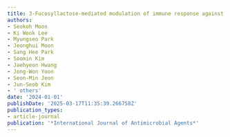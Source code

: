 ```yaml
---
title: 3-Fucosyllactose-mediated modulation of immune response against virus infection
authors:
- Seokoh Moon
- Ki Wook Lee
- Myungseo Park
- Jeonghui Moon
- Sang Hee Park
- Soomin Kim
- Jaehyeon Hwang
- Jong-Won Yoon
- Seon-Min Jeon
- Jun-Seob Kim
- ' others'
date: '2024-01-01'
publishDate: '2025-03-17T11:35:39.266758Z'
publication_types:
- article-journal
publication: '*International Journal of Antimicrobial Agents*'
---
```

